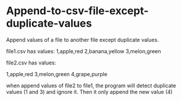 # Append-to-csv-file-except-duplicate-values
Append values of a file to another file except duplicate values.

file1.csv has values:
1,apple,red
2,banana,yellow
3,melon,green

file2.csv has values:

1,apple,red
3,melon,green
4,grape,purple

when append values of file2 to file1, the program will detect duplicate values (1 and 3) and ignore it. Then it only append the new value (4)
